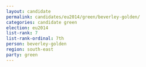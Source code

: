 ```yaml
---
layout: candidate
permalink: candidates/eu2014/green/beverley-golden/
categories: candidate green
election: eu2014
list-rank: 7
list-rank-ordinal: 7th
person: beverley-golden
region: south-east
party: green
---
```

